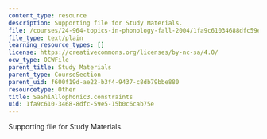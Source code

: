 ```yaml
---
content_type: resource
description: Supporting file for Study Materials.
file: /courses/24-964-topics-in-phonology-fall-2004/1fa9c61034688dfc59e515b0c6cab75e_SaShiAllophonic3.constraints
file_type: text/plain
learning_resource_types: []
license: https://creativecommons.org/licenses/by-nc-sa/4.0/
ocw_type: OCWFile
parent_title: Study Materials
parent_type: CourseSection
parent_uid: f600f19d-ae22-b3f4-9437-c8db79bbe880
resourcetype: Other
title: SaShiAllophonic3.constraints
uid: 1fa9c610-3468-8dfc-59e5-15b0c6cab75e
---
```

Supporting file for Study Materials.